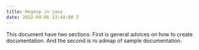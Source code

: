 ```yaml
---
title: Regexp in java
date: 2022-09-06 13:44:00 Z
---
```

This document have two sections. First is general advices on how to create documentation. And the second is ro admap of sample documentation. 


<!--stackedit_data:
eyJoaXN0b3J5IjpbMTgwNTkxNTM2NCwtMzIxNDcwNDQwLC05Mz
U0NDkwNjYsNzMwOTk4MTE2XX0=
-->